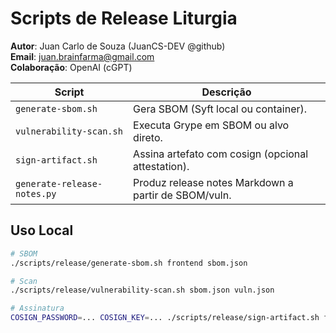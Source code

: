 # Scripts de Release Liturgia

**Autor**: Juan Carlo de Souza (JuanCS-DEV @github)  
**Email**: juan.brainfarma@gmail.com  
**Colaboração**: OpenAI (cGPT)

| Script | Descrição |
|--------|-----------|
| `generate-sbom.sh` | Gera SBOM (Syft local ou container). |
| `vulnerability-scan.sh` | Executa Grype em SBOM ou alvo direto. |
| `sign-artifact.sh` | Assina artefato com cosign (opcional attestation). |
| `generate-release-notes.py` | Produz release notes Markdown a partir de SBOM/vuln. |

## Uso Local
```bash
# SBOM
./scripts/release/generate-sbom.sh frontend sbom.json

# Scan
./scripts/release/vulnerability-scan.sh sbom.json vuln.json

# Assinatura
COSIGN_PASSWORD=... COSIGN_KEY=... ./scripts/release/sign-artifact.sh frontend --attest sbom.json
```
